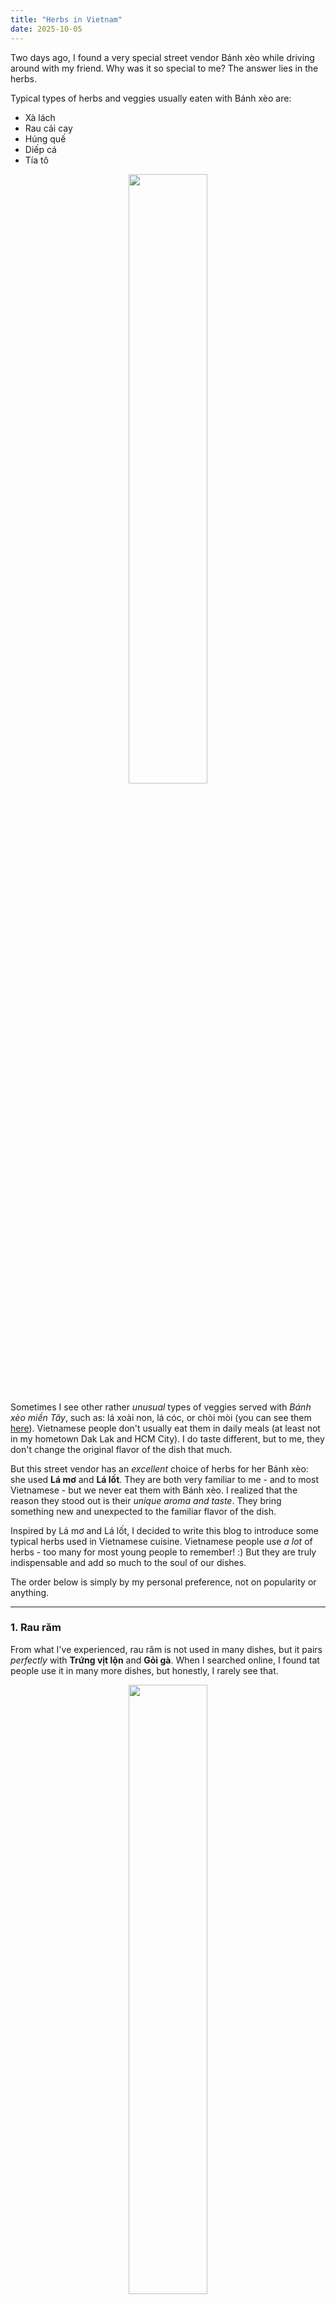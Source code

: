 ```yaml
---
title: "Herbs in Vietnam"
date: 2025-10-05
---
```


Two days ago, I found a very special street vendor Bánh xèo while driving around with my friend. Why was it so special to me? The answer lies in the herbs.

Typical types of herbs and veggies usually eaten with Bánh xèo are:

- Xà lách
- Rau cải cay
- Húng quế
- Diếp cá
- Tía tô

<p align="center">
  <img src="https://cdn.eva.vn/upload/3-2020/images/2020-07-16/ong-xa-trong-rau-xum-xue-trinh-kim-chi-thich-thu-ra-tay-lam-banh-xeo-dai-ca-gia-dinh-109088758_3276443842394353_6602773945362295657_o-1594875119-811-width660height543.jpg" width="50%">
</p>

Sometimes I see other rather *unusual* types of veggies served with *Bánh xèo miền Tây*, such as: lá xoài non, lá cóc, or chòi mòi (you can see them [here](https://www.bachhoaxanh.com/kinh-nghiem-hay/kham-pha-cac-loai-rau-an-banh-xeo-mien-tay-ban-khong-the-bo-qua-1396792)). Vietnamese people don't usually eat them in daily meals (at least not in my hometown Dak Lak and HCM City). I do taste different, but to me, they don't change the original flavor of the dish that much.

But this street vendor has an *excellent* choice of herbs for her Bánh xèo: she used **Lá mơ** and **Lá lốt**. They are both very familiar to me - and to most Vietnamese - but we never eat them with Bánh xèo. I realized that the reason they stood out is their *unique aroma and taste*. They bring something new and unexpected to the familiar flavor of the dish.

Inspired by Lá mơ and Lá lốt, I decided to write this blog to introduce some typical herbs used in Vietnamese cuisine. Vietnamese people use *a lot* of herbs - too many for most young people to remember! :) But they are truly indispensable and add so much to the soul of our dishes. 

The order below is simply by my personal preference, not on popularity or anything.

---
### 1. Rau răm

From what I've experienced, rau răm is not used in many dishes, but it pairs *perfectly* with **Trứng vịt lộn** and **Gỏi gà**. When I searched online, I found tat people use it in many more dishes, but honestly, I rarely see that.

<p align="center">
  <img src="https://file.hstatic.net/200000700229/article/goi-ga-rau-ram-hanh-tay-1_df0f14fa06bd4848aa820b2d68a832c8.jpg" width="50%">
</p>

*Salad of chicken and onion, flavored with Rau răm. This is a typical dish in traditional Vietnamese family gatherings. I really like it!*

<p align="center">
  <img src="https://cdn.tienphong.vn/images/a6bf4f60924201126af6849ca45a398000817fa5dd6fb0c23f843852a5fadf4d57dfa0ab765ba782ddeb67e44748117b7f5bfa2d913557fb59bf007a392bd48c185a656eb5f32771d791f182dc4fffdf744ab608aca1e30d95d2fa6b1d402c06/chon-mua-trung-vit-lon-07112023091035-1579.jpg" width="50%">
</p>

*Trứng vịt lộn - always eaten with Rau răm and Muối tiêu (salt and pepper). It's a popular street snack that friends (both the young and the elder generation) enjoy together when hanging out. My mom sometimes buys it to eat at home because it's nutrious.*












